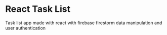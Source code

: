 # React Task List 

Task list app made with react with firebase firestorm data manipulation and user authentication